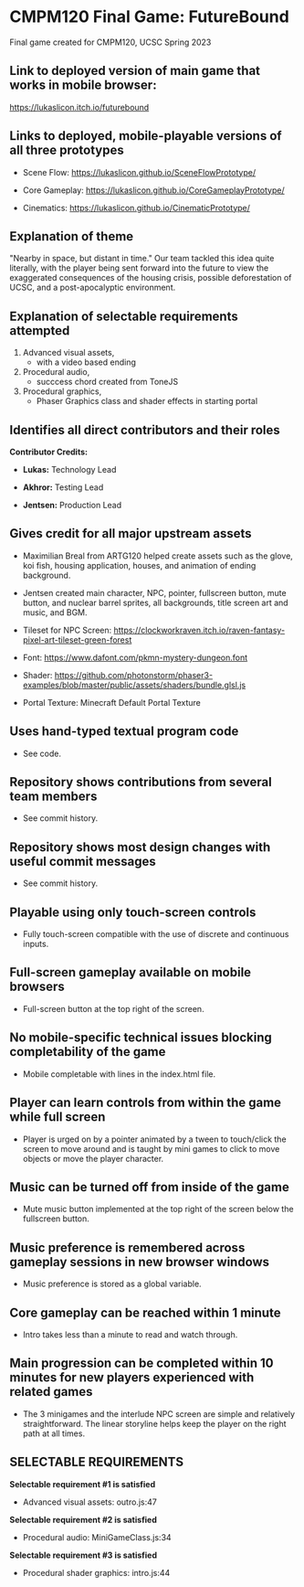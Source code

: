 # **CMPM120 Final Game: FutureBound**
Final game created for CMPM120, UCSC Spring 2023

**Link to deployed version of main game that works in mobile browser:**
-----------------
https://lukaslicon.itch.io/futurebound

**Links to deployed, mobile-playable versions of all three prototypes**
-----------------
   - Scene Flow: https://lukaslicon.github.io/SceneFlowPrototype/

   - Core Gameplay: https://lukaslicon.github.io/CoreGameplayPrototype/

   - Cinematics: https://lukaslicon.github.io/CinematicPrototype/
   
**Explanation of theme**
-----------------
"Nearby in space, but distant in time."
Our team tackled this idea quite literally, with the player being sent forward into the future to view the exaggerated consequences of the housing crisis, possible deforestation of UCSC, and a post-apocalyptic environment.

**Explanation of selectable requirements attempted**
-----------------
1. Advanced visual assets, 
   - with a video based ending
2. Procedural audio, 
   - succcess chord created from ToneJS
3. Procedural graphics, 
   - Phaser Graphics class and shader effects in starting portal


**Identifies all direct contributors and their roles**
-----------------
**Contributor Credits:**
- **Lukas:** Technology Lead

- **Akhror:** Testing Lead

- **Jentsen:** Production Lead

**Gives credit for all major upstream assets**
-----------------
- Maximilian Breal from ARTG120 helped create assets such as the glove, koi fish, housing application, houses, and animation of ending background.

- Jentsen created main character, NPC, pointer, fullscreen button, mute button, and nuclear barrel sprites, all backgrounds, title screen art and music, and BGM.

- Tileset for NPC Screen: https://clockworkraven.itch.io/raven-fantasy-pixel-art-tileset-green-forest

- Font: https://www.dafont.com/pkmn-mystery-dungeon.font

- Shader: https://github.com/photonstorm/phaser3-examples/blob/master/public/assets/shaders/bundle.glsl.js

- Portal Texture: Minecraft Default Portal Texture

**Uses hand-typed textual program code**
-----------------
- See code.

**Repository shows contributions from several team members**
-----------------
- See commit history.

**Repository shows most design changes with useful commit messages**
-----------------
- See commit history. 

**Playable using only touch-screen controls**
-----------------
- Fully touch-screen compatible with the use of discrete and continuous inputs.

**Full-screen gameplay available on mobile browsers**
-----------------
- Full-screen button at the top right of the screen.

**No mobile-specific technical issues blocking completability of the game**
-----------------
- Mobile completable with lines in the index.html file.

**Player can learn controls from within the game while full screen**
-----------------
- Player is urged on by a pointer animated by a tween to touch/click the screen to move around and is taught by mini games to click to move objects or move the player character.

**Music can be turned off from inside of the game**
-----------------
- Mute music button implemented at the top right of the screen below the fullscreen button.

**Music preference is remembered across gameplay sessions in new browser windows**
-----------------
- Music preference is stored as a global variable.

**Core gameplay can be reached within 1 minute**
-----------------
- Intro takes less than a minute to read and watch through.

**Main progression can be completed within 10 minutes for new players experienced with related games**
-----------------
- The 3 minigames and the interlude NPC screen are simple and relatively straightforward. The linear storyline helps keep the player on the right path at all times.

**SELECTABLE REQUIREMENTS**
-----------------
**Selectable requirement #1 is satisfied**

- Advanced visual assets: outro.js:47

**Selectable requirement #2 is satisfied**

- Procedural audio: MiniGameClass.js:34

**Selectable requirement #3 is satisfied**

- Procedural shader graphics: intro.js:44